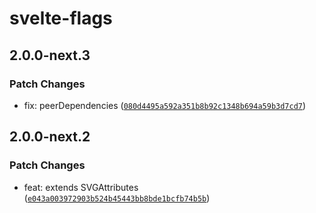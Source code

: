 # svelte-flags

## 2.0.0-next.3

### Patch Changes

- fix: peerDependencies ([`080d4495a592a351b8b92c1348b694a59b3d7cd7`](https://github.com/shinokada/svelte-flags/commit/080d4495a592a351b8b92c1348b694a59b3d7cd7))

## 2.0.0-next.2

### Patch Changes

- feat: extends SVGAttributes<SVGElement> ([`e043a003972903b524b45443bb8bde1bcfb74b5b`](https://github.com/shinokada/svelte-flags/commit/e043a003972903b524b45443bb8bde1bcfb74b5b))
